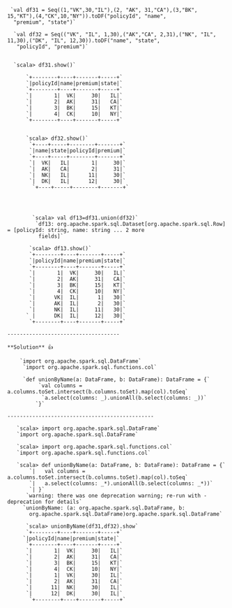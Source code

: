      `val df31 = Seq((1,"VK",30,"IL"),(2, "AK", 31,"CA"),(3,"BK", 15,"KT"),(4,"CK",10,"NY")).toDF("policyId", "name", 
      "premium", "state")`

      `val df32 = Seq(("VK", "IL", 1,30),("AK","CA", 2,31),("NK", "IL", 11,30),("DK", "IL", 12,30)).toDF("name", "state", 
       "policyId", "premium")`


      `scala> df31.show()`

          `+--------+----+-------+-----+`
          `|policyId|name|premium|state|`
          `+--------+----+-------+-----+`
          `|       1|  VK|     30|   IL|`
          `|       2|  AK|     31|   CA|`
          `|       3|  BK|     15|   KT|`
          `|       4|  CK|     10|   NY|`
          `+--------+----+-------+-----+`


          `scala> df32.show()`
           `+----+-----+--------+-------+`
           `|name|state|policyId|premium|`
           `+----+-----+--------+-------+`
           `|  VK|   IL|       1|     30|`
           `|  AK|   CA|       2|     31|`
           `|  NK|   IL|      11|     30|`
           `|  DK|   IL|      12|     30|`
            `+----+-----+--------+-------+`




            `scala> val df13=df31.union(df32)`
             `df13: org.apache.spark.sql.Dataset[org.apache.spark.sql.Row] = [policyId: string, name: string ... 2 more 
              fields]`

           `scala> df13.show()`
           `+--------+----+-------+-----+`
           `|policyId|name|premium|state|`
           `+--------+----+-------+-----+`
           `|       1|  VK|     30|   IL|`
           `|       2|  AK|     31|   CA|`
           `|       3|  BK|     15|   KT|`
           `|       4|  CK|     10|   NY|`
           `|      VK|  IL|      1|   30|`
           `|      AK|  IL|      2|   30|`
           `|      NK|  IL|     11|   30|`
          ` |      DK|  IL|     12|   30|`
           `+--------+----+-------+-----+`





`------------------------------------`

`**Solution** 👍 `

        `import org.apache.spark.sql.DataFrame`
         `import org.apache.spark.sql.functions.col`

         `def unionByName(a: DataFrame, b: DataFrame): DataFrame = {`
              `val columns = a.columns.toSet.intersect(b.columns.toSet).map(col).toSeq`
               `a.select(columns: _).unionAll(b.select(columns: _))`
             `}`

`-----------------------------------------------`

       `scala> import org.apache.spark.sql.DataFrame`
       `import org.apache.spark.sql.DataFrame`

       `scala> import org.apache.spark.sql.functions.col`
       `import org.apache.spark.sql.functions.col`

       `scala> def unionByName(a: DataFrame, b: DataFrame): DataFrame = {`
           `|   val columns = a.columns.toSet.intersect(b.columns.toSet).map(col).toSeq`
           `|   a.select(columns: _*).unionAll(b.select(columns: _*))`
           `| }`
          `warning: there was one deprecation warning; re-run with -deprecation for details`
         `unionByName: (a: org.apache.spark.sql.DataFrame, b: 
           org.apache.spark.sql.DataFrame)org.apache.spark.sql.DataFrame`

          `scala> unionByName(df31,df32).show`
          `+--------+----+-------+-----+`
         `|policyId|name|premium|state|`
          `+--------+----+-------+-----+`
          `|       1|  VK|     30|   IL|`
          `|       2|  AK|     31|   CA|`
          `|       3|  BK|     15|   KT|`
          `|       4|  CK|     10|   NY|`
          `|       1|  VK|     30|   IL|`
          `|       2|  AK|     31|   CA|`
          `|      11|  NK|     30|   IL|`
          `|      12|  DK|     30|   IL|`
           `+--------+----+-------+-----+`



